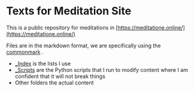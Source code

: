 # Texts for Meditation Site

This is a public repository for meditations in [https://meditatione.online/](https://meditatione.online/)

Files are in the markdown format, we are specifically using the [commonmark](https://commonmark.org/) .

- [_Index](https://github.com/danieljaguiar/meditation-db/tree/main/_index) is the lists I use
- [_Scripts](https://github.com/danieljaguiar/meditation-db/tree/main/_scripts) are the Python scripts that I run to modify content where I am confident that it will not break things
- Other folders the actual content
